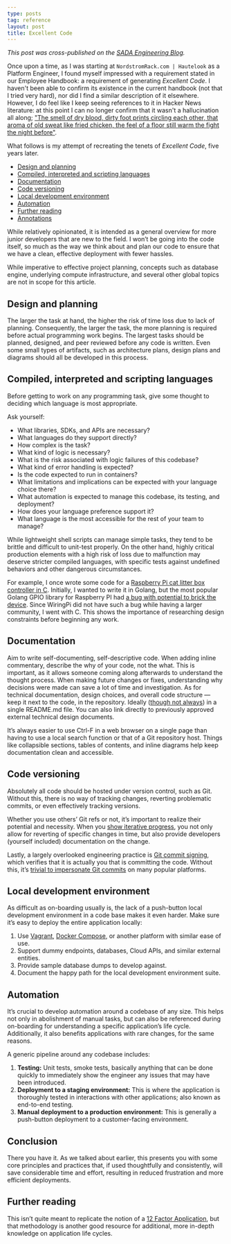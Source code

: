 ```yaml
---
type: posts
tag: reference
layout: post
title: Excellent Code
---
```


*This post was cross-published on the [SADA Engineering Blog](https://engineering.sada.com/write-excellent-code-70b66381d625).*

Once upon a time, as I was starting at `NordstromRack.com | Hautelook` as a Platform Engineer, I found myself impressed with a requirement stated in our Employee Handbook: a requirement of generating *Excellent Code*. I haven't been able to confirm its existence in the current handbook (not that I tried very hard), nor did I find a similar description of it elsewhere. However, I do feel like I keep seeing references to it in Hacker News literature: at this point I can no longer confirm that it wasn't a hallucination all along; ["The smell of dry blood, dirty foot prints circling each other, that aroma of old sweat like fried chicken, the feel of a floor still warm the fight the night before"](https://www.imdb.com/title/tt0137523/).

What follows is my attempt of recreating the tenets of *Excellent Code*, five years later.

<!-- toc -->

- [Design and planning](#design-and-planning)
- [Compiled, interpreted and scripting languages](#compiled-interpreted-and-scripting-languages)
- [Documentation](#documentation)
- [Code versioning](#code-versioning)
- [Local development environment](#local-development-environment)
- [Automation](#automation)
- [Further reading](#further-reading)
- [Annotations](#annotations)

<!-- tocstop -->

While relatively opinionated, it is intended as a general overview for more junior developers that are new to the field. I won’t be going into the code itself, so much as the way we think about and plan our code to ensure that we have a clean, effective deployment with fewer hassles.

While imperative to effective project planning, concepts such as database engine, underlying compute infrastructure, and several other global topics are not in scope for this article.

## Design and planning

The larger the task at hand, the higher the risk of time loss due to lack of planning. Consequently, the larger the task, the more planning is required before actual programming work begins. The largest tasks should be planned, designed, and peer reviewed before any code is written. Even some small types of artifacts, such as architecture plans, design plans and diagrams should all be developed in this process.

## Compiled, interpreted and scripting languages

Before getting to work on any programming task, give some thought to deciding which language is most appropriate.

Ask yourself:

* What libraries, SDKs, and APIs are necessary?
* What languages do they support directly?
* How complex is the task?
* What kind of logic is necessary?
* What is the risk associated with logic failures of this codebase?
* What kind of error handling is expected?
* Is the code expected to run in containers?
* What limitations and implications can be expected with your language choice there?
* What automation is expected to manage this codebase, its testing, and deployment?
* How does your language preference support it?
* What language is the most accessible for the rest of your team to manage?

While lightweight shell scripts can manage simple tasks, they tend to be brittle and difficult to unit-test properly. On the other hand, highly critical production elements with a high risk of loss due to malfunction may deserve stricter compiled languages, with specific tests against undefined behaviors and other dangerous circumstances.

For example, I once wrote some code for a [Raspberry Pi cat litter box controller in C](https://litter-controller.slava.lol/). Initially, I wanted to write it in Golang, but the most popular Golang GPIO library for Raspberry PI had [a bug with potential to brick the device](https://github.com/stianeikeland/go-rpio/issues/39). Since WiringPi did not have such a bug while having a larger community, I went with C. This shows the importance of researching design constraints before beginning any work.

## Documentation

Aim to write self-documenting, self-descriptive code. When adding inline commentary, describe the why of your code, not the what. This is important, as it allows someone coming along afterwards to understand the thought process. When making future changes or fixes, understanding why decisions were made can save a lot of time and investigation. As for technical documentation, design choices, and overall code structure — keep it next to the code, in the repository. Ideally ([though not always](https://matklad.github.io//2021/02/06/ARCHITECTURE.md.html)) in a single README.md file. You can also link directly to previously approved external technical design documents.

It’s always easier to use Ctrl-F in a web browser on a single page than having to use a local search function or that of a Git repository host. Things like collapsible sections, tables of contents, and inline diagrams help keep documentation clean and accessible.

## Code versioning

Absolutely all code should be hosted under version control, such as Git. Without this, there is no way of tracking changes, reverting problematic commits, or even effectively tracking versions.

Whether you use others’ Git refs or not, it’s important to realize their potential and necessity. When you [show iterative progress](https://chris.beams.io/posts/git-commit/), you not only allow for reverting of specific changes in time, but also provide developers (yourself included) documentation on the change.

Lastly, a largely overlooked engineering practice is [Git commit signing](https://docs.github.com/en/authentication/managing-commit-signature-verification/signing-commits), which verifies that it is actually you that is committing the code. Without this, it’s [trivial to impersonate Git commits](https://github.com/slavaaaaaaaaaa/impersonate-git-commits) on many popular platforms.

## Local development environment

As difficult as on-boarding usually is, the lack of a push-button local development environment in a code base makes it even harder. Make sure it’s easy to deploy the entire application locally:

1. Use [Vagrant](https://www.vagrantup.com/), [Docker Compose](https://docs.docker.com/compose/), or another platform with similar ease of use.
1. Support dummy endpoints, databases, Cloud APIs, and similar external entities.
1. Provide sample database dumps to develop against.
1. Document the happy path for the local development environment suite.

## Automation

It’s crucial to develop automation around a codebase of any size. This helps not only in abolishment of manual tasks, but can also be referenced during on-boarding for understanding a specific application’s life cycle. Additionally, it also benefits applications with rare changes, for the same reasons.

A generic pipeline around any codebase includes:

1. **Testing:** Unit tests, smoke tests, basically anything that can be done quickly to immediately show the engineer any issues that may have been introduced.
1. **Deployment to a staging environment:** This is where the application is thoroughly tested in interactions with other applications; also known as end-to-end testing.
1. **Manual deployment to a production environment:** This is generally a push-button deployment to a customer-facing environment.

## Conclusion

There you have it. As we talked about earlier, this presents you with some core principles and practices that, if used thoughtfully and consistently, will save considerable time and effort, resulting in reduced frustration and more efficient deployments.

## Further reading

This isn’t quite meant to replicate the notion of a [12 Factor Application](https://12factor.net/), but that methodology is another good resource for additional, more in-depth knowledge on application life cycles.

